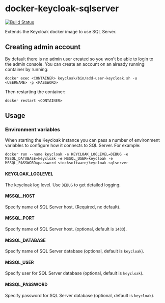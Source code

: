 # docker-keycloak-sqlserver

[![Build Status](https://secure.travis-ci.org/stocksoftware/docker-keycloak-sqlserver.png?branch=master)](http://travis-ci.org/stocksoftware/docker-keycloak-sqlserver)

Extends the Keycloak docker image to use SQL Server.

## Creating admin account

By default there is no admin user created so you won't be able to login to the admin console. You can create an
account on an already running container by running:

    docker exec <CONTAINER> keycloak/bin/add-user-keycloak.sh -u <USERNAME> -p <PASSWORD>

Then restarting the container:

    docker restart <CONTAINER>

## Usage

### Environment variables

When starting the Keycloak instance you can pass a number of environment variables to configure how it connects to SQL Server. For example:

    docker run --name keycloak -e KEYCLOAK_LOGLEVEL=DEBUG -e MSSQL_DATABASE=keycloak -e MSSQL_USER=keycloak -e MSSQL_PASSWORD=password stocksoftware/keycloak-sqlserver


#### KEYCLOAK_LOGLEVEL

The keycloak log level. Use `DEBUG` to get detailed logging.

#### MSSQL_HOST

Specify name of SQL Server host. (Required, no default).

#### MSSQL_PORT

Specify name of SQL Server host. (optional, default is `1433`).

#### MSSQL_DATABASE

Specify name of SQL Server database (optional, default is `keycloak`).

#### MSSQL_USER

Specify user for SQL Server database (optional, default is `keycloak`).

#### MSSQL_PASSWORD

Specify password for SQL Server database (optional, default is `keycloak`).
